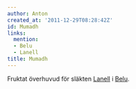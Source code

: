 ```yaml
---
author: Anton
created_at: '2011-12-29T08:28:42Z'
id: Mumadh
links:
  mention:
  - Belu
  - Lanell
title: Mumadh
---
```


Fruktat överhuvud för släkten [Lanell] i [Belu].

  [Lanell]: Lanell
  [Belu]: Belu
